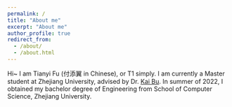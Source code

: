 ```yaml
---
permalink: /
title: "About me"
excerpt: "About me"
author_profile: true
redirect_from: 
  - /about/
  - /about.html
---
```


Hi~ I am Tianyi Fu (付添翼 in Chinese), or T1 simply. I am currently a Master student at Zhejiang University, advised by Dr. [Kai Bu](https://list.zju.edu.cn/kaibu/). In summer of 2022, I obtained my bachelor degree of Engineering from School of Computer Science, Zhejiang University.
